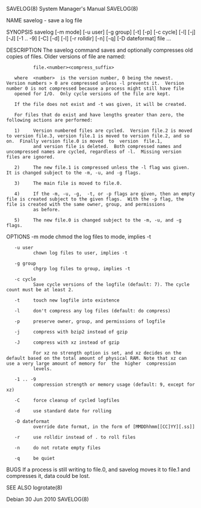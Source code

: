 SAVELOG(8)                                                                               System Manager's Manual                                                                               SAVELOG(8)

NAME
       savelog - save a log file

SYNOPSIS
       savelog [-m mode] [-u user] [-g group] [-t] [-p] [-c cycle] [-l] [-j] [-J] [-1 .. -9] [-C] [-d] [-l] [-r rolldir] [-n] [-q] [-D dateformat] file ...

DESCRIPTION
       The savelog command saves and optionally compresses old copies of files.  Older versions of file are named:

              file.<number><compress_suffix>

       where  <number>  is the version number, 0 being the newest.  Version numbers > 0 are compressed unless -l prevents it.  Version number 0 is not compressed because a process might still have file
       opened for I/O.  Only cycle versions of the file are kept.

       If the file does not exist and -t was given, it will be created.

       For files that do exist and have lengths greater than zero, the following actions are performed:

       1)     Version numbered files are cycled.  Version file.2 is moved to version file.3, version file.1 is moved to version file.2, and so on.  Finally version file.0 is moved  to  version  file.1,
              and version file is deleted.  Both compressed names and uncompressed names are cycled, regardless of -l.  Missing version files are ignored.

       2)     The new file.1 is compressed unless the -l flag was given.  It is changed subject to the -m, -u, and -g flags.

       3)     The main file is moved to file.0.

       4)     If the -m, -u, -g,  -t, or -p flags are given, then an empty file is created subject to the given flags.  With the -p flag, the file is created with the same owner, group, and permissions
              as before.

       5)     The new file.0 is changed subject to the -m, -u, and -g flags.

OPTIONS
       -m mode
              chmod the log files to mode, implies -t

       -u user
              chown log files to user, implies -t

       -g group
              chgrp log files to group, implies -t

       -c cycle
              Save cycle versions of the logfile (default: 7). The cycle count must be at least 2.

       -t     touch new logfile into existence

       -l     don't compress any log files (default: do compress)

       -p     preserve owner, group, and permissions of logfile

       -j     compress with bzip2 instead of gzip

       -J     compress with xz instead of gzip

              For xz no strength option is set, and xz decides on the default based on the total amount of physical RAM. Note that xz can use a very large amount of memory for  the  higher  compression
              levels.

       -1 .. -9
              compression strength or memory usage (default: 9, except for xz)

       -C     force cleanup of cycled logfiles

       -d     use standard date for rolling

       -D dateformat
              override date format, in the form of [MMDDhhmm[[CC]YY][.ss]]

       -r     use rolldir instead of . to roll files

       -n     do not rotate empty files

       -q     be quiet

BUGS
       If a process is still writing to file.0, and savelog moves it to file.1 and compresses it, data could be lost.

SEE ALSO
       logrotate(8)

Debian                                                                                         30 Jun 2010                                                                                     SAVELOG(8)
